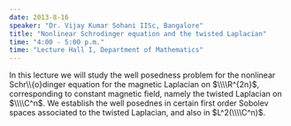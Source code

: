 ```yaml
---
date: 2013-8-16
speaker: "Dr. Vijay Kumar Sohani IISc, Bangalore"
title: "Nonlinear Schrodinger equation and the twisted Laplacian"
time: "4:00 - 5:00 p.m." 
time: "Lecture Hall I, Department of Mathematics"
---
```

In this lecture we will study the well posedness problem for the nonlinear Schr\\\\{o}dinger equation for the magnetic Laplacian on $\\\\R^{2n}$, corresponding to constant magnetic field, namely the twisted Laplacian on $\\\\C^n$. We establish the well posednes in certain first order Sobolev spaces associated to the twisted Laplacian, and also in $L^2(\\\\C^n)$.
